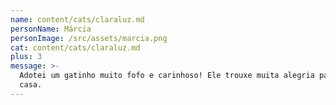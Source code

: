 ```yaml
---
name: content/cats/claraluz.md
personName: Márcia
personImage: /src/assets/marcia.png
cat: content/cats/claraluz.md
plus: 3
message: >-
  Adotei um gatinho muito fofo e carinhoso! Ele trouxe muita alegria para minha
  casa.
---
```


